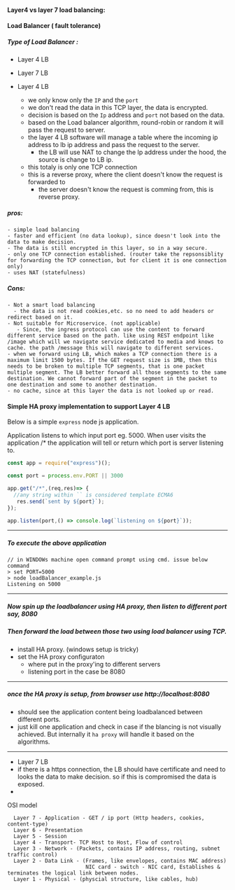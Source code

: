 #### Layer4 vs layer 7 load balancing:

#### Load Balancer ( fault tolerance)

##### Type of Load Balancer :
 - Layer 4 LB
 - Layer 7 LB

  - Layer 4 LB
      - we only know only the `IP` and the `port`
      - we don't read the data in this TCP layer, the data is encrypted.
      - decision is based on the `Ip` address and `port` not based on the data.
      - based on the Load balancer algorithm, round-robin or random it will pass the request to server.
      - the layer 4 LB software will manage a table where the incoming ip address to lb ip address and pass the request to the server.
         - the LB will use NAT to change the Ip address under the hood, the source is change to LB ip. 
      - this totaly is only one TCP connection
      - this is a reverse proxy, where the client doesn't know the request is forwarded to
        - the server doesn't know the request is comming from, this is reverse proxy.

  ##### pros:
    - simple load balancing
    - faster and efficient (no data lookup), since doesn't look into the data to make decision.
    - The data is still encrypted in this layer, so in a way secure.
    - only one TCP connection established. (router take the repsonsiblity for forwarding the TCP connection, but for client it is one connection only)
    - uses NAT (statefulness)
  
  ##### Cons:
    - Not a smart load balancing
      - the data is not read cookies,etc. so no need to add headers or redirect based on it.
    - Not suitable for Microservice. (not applicable)
       - Since, the ingress protocol can use the content to forward different service based on the path. like using REST endpoint like /image which will we navigate service dedicated to media and knows to cache. the path /message this will navigate to different services.
    - when we forward using LB, which makes a TCP connection there is a maximum limit 1500 bytes. If the GET request size is 1MB, then this needs to be broken to multiple TCP segments, that is one packet multiple segment. The LB better forward all those segments to the same destination. We cannot forward part of the segment in the packet to one destination and some to another destination.
    - no cache, since at this layer the data is not looked up or read.

#### Simple HA proxy implementation to support Layer 4 LB

Below is a simple `express` node js application. 

Application listens to which input port eg. 5000.
When user visits the application /* the application will tell or return which port is server listening to.

```js
const app = require("express")();

const port = process.env.PORT || 3000

app.get("/*",(req,res)=> {
  //any string within `` is considered template ECMA6
   res.send(`sent by ${port}`);
});

app.listen(port,() => console.log(`listening on ${port}`));
```
--------
##### To execute the above application
```
// in WINDOWs machine open command prompt using cmd. issue below command
> set PORT=5000
> node loadBalancer_example.js
Listening on 5000
```
---------
##### Now spin up the loadbalancer using  HA proxy, then listen to different port say, 8080
##### Then forward the load between those two using load balancer using TCP.
- install HA proxy. (windows setup is tricky)
- set the HA proxy configuraton
   - where put in the proxy'ing to different servers
   - listening port in the case be 8080
--------
##### once the HA proxy is setup, from browser use http://localhost:8080
 - should see the application content being loadbalanced between different ports.
 - just kill one application and check in case if the blancing is not visually achieved. But internally it `ha proxy` will handle it based on the algorithms.
------ 


  - Layer 7 LB
   - if there is a https connection, the LB should have certificate and need to looks the data to make decision. so if this is compromised the data is exposed.
   -
   
OSI model 
```
  Layer 7 - Application - GET / ip port (Http headers, cookies, content-type)
  Layer 6 - Presentation
  Layer 5 - Session
  Layer 4 - Transport- TCP Host to Host, Flow of control
  Layer 3 - Network - (Packets, contains IP address, routing, subnet traffic control)
  Layer 2 - Data Link - (Frames, like envelopes, contains MAC address)
                         NIC card - switch - NIC card, Establishes & terminates the logical link between nodes.
  Layer 1 - Physical - (physcial structure, like cables, hub)
```


